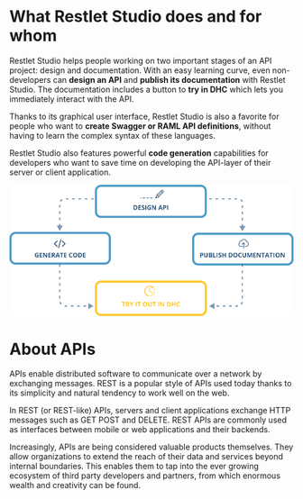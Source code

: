 # What Restlet Studio does and for whom

Restlet Studio helps people working on two important stages of an API project: design and documentation. With an easy learning curve, even non-developers can **design an API** and **publish its documentation** with Restlet Studio. The documentation includes a button to **try in DHC** which lets you immediately interact with the API.

Thanks to its graphical user interface, Restlet Studio is also a favorite for people who want to **create Swagger or RAML API definitions**, without having to learn the complex syntax of these languages.

Restlet Studio also features powerful **code generation** capabilities for developers who want to save time on developing the API-layer of their server or client application.

![Restlet Studio workflow](images/workflow-smaller.png "Restlet Studio workflow")


# About APIs

APIs enable distributed software to communicate over a network by exchanging messages. REST is a popular style of APIs used today thanks to its simplicity and natural tendency to work well on the web.

In REST (or REST-like) APIs, servers and client applications exchange HTTP messages such as GET POST and DELETE. REST APIs are commonly used as interfaces between mobile or web applications and their backends.

Increasingly, APIs are being considered valuable products themselves. They allow organizations to extend the reach of their data and services beyond internal boundaries. This enables them to tap into the ever growing ecosystem of third party developers and partners, from which enormous wealth and creativity can be found.
